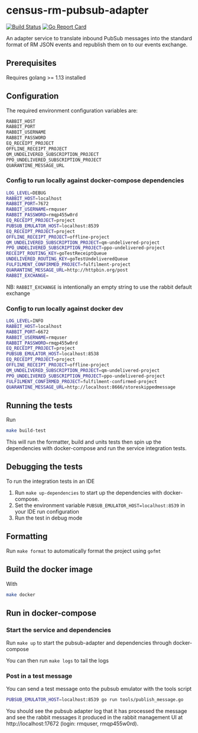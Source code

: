 # census-rm-pubsub-adapter
[![Build Status](https://travis-ci.com/ONSdigital/census-rm-pubsub-adapter.svg?branch=master)](https://travis-ci.com/ONSdigital/census-rm-pubsub-adapter)
[![Go Report Card](https://goreportcard.com/badge/github.com/ONSdigital/census-rm-pubsub-adapter)](https://goreportcard.com/report/github.com/ONSdigital/census-rm-pubsub-adapter)

An adapter service to translate inbound PubSub messages into the standard format of RM JSON events and republish them on to our events exchange.

## Prerequisites 
Requires golang >= 1.13 installed

## Configuration

The required environment configuration variables are:
```sh
RABBIT_HOST
RABBIT_PORT
RABBIT_USERNAME
RABBIT_PASSWORD
EQ_RECEIPT_PROJECT
OFFLINE_RECEIPT_PROJECT
QM_UNDELIVERED_SUBSCRIPTION_PROJECT
PPO_UNDELIVERED_SUBSCRIPTION_PROJECT
QUARANTINE_MESSAGE_URL
```

### Config to run locally against docker-compose dependencies

```sh 
LOG_LEVEL=DEBUG
RABBIT_HOST=localhost
RABBIT_PORT=7672
RABBIT_USERNAME=rmquser
RABBIT_PASSWORD=rmqp455w0rd
EQ_RECEIPT_PROJECT=project
PUBSUB_EMULATOR_HOST=localhost:8539
EQ_RECEIPT_PROJECT=project
OFFLINE_RECEIPT_PROJECT=offline-project
QM_UNDELIVERED_SUBSCRIPTION_PROJECT=qm-undelivered-project
PPO_UNDELIVERED_SUBSCRIPTION_PROJECT=ppo-undelivered-project
RECEIPT_ROUTING_KEY=goTestReceiptQueue
UNDELIVERED_ROUTING_KEY=goTestUndeliveredQueue
FULFILMENT_CONFIRMED_PROJECT=fulfilment-project
QUARANTINE_MESSAGE_URL=http://httpbin.org/post
RABBIT_EXCHANGE=
```

NB: `RABBIT_EXCHANGE` is intentionally an empty string to use the rabbit default exchange

### Config to run locally against docker dev

```sh 
LOG_LEVEL=INFO
RABBIT_HOST=localhost
RABBIT_PORT=6672
RABBIT_USERNAME=rmquser
RABBIT_PASSWORD=rmqp455w0rd
EQ_RECEIPT_PROJECT=project
PUBSUB_EMULATOR_HOST=localhost:8538
EQ_RECEIPT_PROJECT=project
OFFLINE_RECEIPT_PROJECT=offline-project
QM_UNDELIVERED_SUBSCRIPTION_PROJECT=qm-undelivered-project
PPO_UNDELIVERED_SUBSCRIPTION_PROJECT=ppo-undelivered-project
FULFILMENT_CONFIRMED_PROJECT=fulfilment-confirmed-project
QUARANTINE_MESSAGE_URL=http://localhost:8666/storeskippedmessage
```

## Running the tests
Run 
```sh
make build-test
```
This will run the formatter, build and units tests then spin up the dependencies with docker-compose and run the service integration tests.

## Debugging the tests
To run the integration tests in an IDE
 1. Run `make up-dependencies` to start up the dependencies with docker-compose.
 1. Set the environment variable `PUBSUB_EMULATOR_HOST=localhost:8539` in your IDE run configuration
 1. Run the test in debug mode

## Formatting
Run `make format` to automatically format the project using `gofmt`

## Build the docker image
With 
```sh
make docker
```    

## Run in docker-compose
### Start the service and dependencies
Run `make up` to start the pubsub-adapter and dependencies through docker-compose

You can then run `make logs` to tail the logs

### Post in a test message
You can send a test message onto the pubsub emulator with the tools script
```sh
PUBSUB_EMULATOR_HOST=localhost:8539 go run tools/publish_message.go
```
You should see the pubsub adapter log that it has processed the message and see the rabbit messages it produced in the rabbit management UI at http://localhost:17672 (login: rmquser, rmqp455w0rd).
